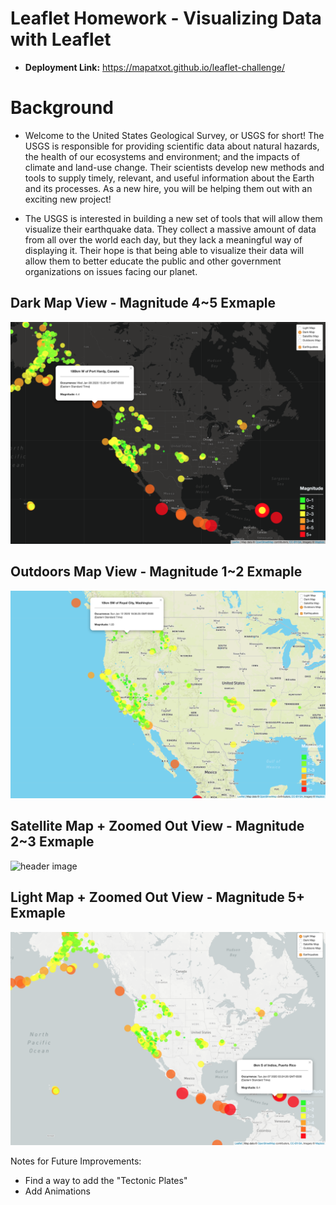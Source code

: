 # Leaflet Homework - Visualizing Data with Leaflet

* <b>Deployment Link:</b> https://mapatxot.github.io/leaflet-challenge/

# Background

* Welcome to the United States Geological Survey, or USGS for short! The USGS is responsible for providing scientific data about natural hazards, the health of our ecosystems and environment; and the impacts of climate and land-use change. Their scientists develop new methods and tools to supply timely, relevant, and useful information about the Earth and its processes. As a new hire, you will be helping them out with an exciting new project!

* The USGS is interested in building a new set of tools that will allow them visualize their earthquake data. They collect a massive amount of data from all over the world each day, but they lack a meaningful way of displaying it. Their hope is that being able to visualize their data will allow them to better educate the public and other government organizations on issues facing our planet.

## Dark Map View - Magnitude 4~5 Exmaple
![header image](https://raw.githubusercontent.com/MAPatxot/leaflet-challenge/master/Leaflets%20Screenshots/Screen%20Shot%202020-01-13%20at%204.53.46%20PM.png)

## Outdoors Map View - Magnitude 1~2 Exmaple
![header image](https://raw.githubusercontent.com/MAPatxot/leaflet-challenge/master/Leaflets%20Screenshots/Screen%20Shot%202020-01-13%20at%204.59.06%20PM.png)

## Satellite Map + Zoomed Out View - Magnitude 2~3 Exmaple
![header image](https://github.com/MAPatxot/leaflet-challenge/blob/master/Leaflets%20Screenshots/Screen%20Shot%202020-01-13%20at%205.03.41%20PM.png)

## Light Map + Zoomed Out View - Magnitude 5+ Exmaple
![header image](https://raw.githubusercontent.com/MAPatxot/leaflet-challenge/master/Leaflets%20Screenshots/Screen%20Shot%202020-01-13%20at%205.10.07%20PM.png)

Notes for Future Improvements:
* Find a way to add the "Tectonic Plates"
* Add Animations
